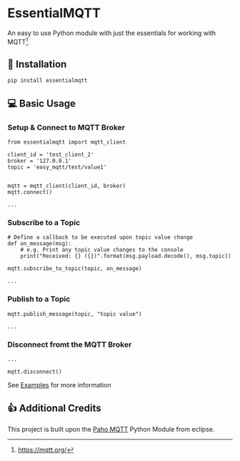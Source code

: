# EssentialMQTT
An easy to use Python module with just the essentials for working with MQTT[^1].


## :wrench: Installation
```
pip install essentialmqtt
```


## :computer: Basic Usage

### Setup & Connect to MQTT Broker
```
from essentialmqtt import mqtt_client

client_id = 'test_client_2'
broker = '127.0.0.1'
topic = 'easy_mqtt/test/value1'


mqtt = mqtt_client(client_id, broker)
mqtt.connect()

...
```

### Subscribe to a Topic
```
# Define a callback to be executed upon topic value change
def on_message(msg):
    # e.g. Print any topic value changes to the console
    print("Received: {} ({})".format(msg.payload.decode(), msg.topic))

mqtt.subscribe_to_topic(topic, on_message)

...
```


### Publish to a Topic
```
mqtt.publish_message(topic, "topic value")

...
```

### Disconnect fromt the MQTT Broker
```
...

mqtt.disconnect()
```

See [Examples](https://github.com/laidbackcoder/EssentialMQTT/tree/master/examples) for more information


## :thumbsup: Additional Credits

This project is built upon the [Paho MQTT](https://www.eclipse.org/paho/index.php?page=clients/python/index.php) Python Module from eclipse.



[^1]: https://mqtt.org/
